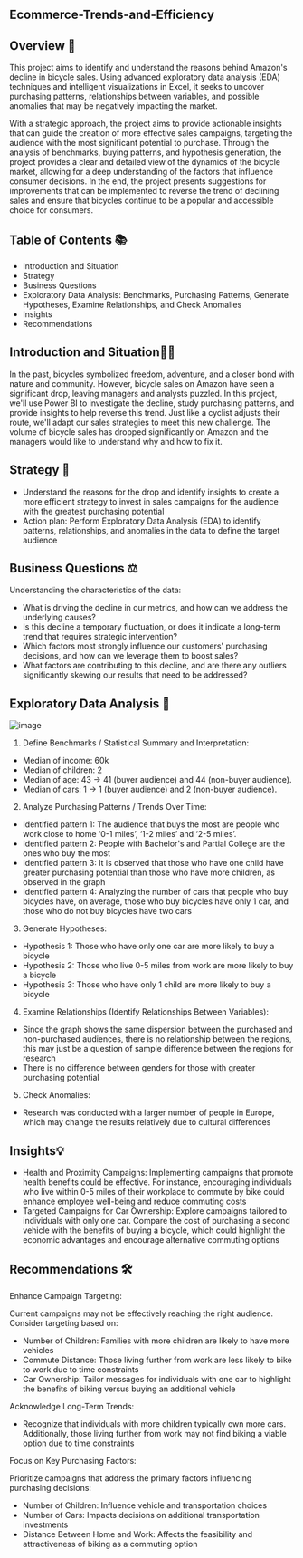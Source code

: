 ## Ecommerce-Trends-and-Efficiency

## Overview 📖

This project aims to identify and understand the reasons behind Amazon's decline in bicycle sales. Using advanced exploratory data analysis (EDA) techniques and intelligent visualizations in Excel, it seeks to uncover purchasing patterns, relationships between variables, and possible anomalies that may be negatively impacting the market.

With a strategic approach, the project aims to provide actionable insights that can guide the creation of more effective sales campaigns, targeting the audience with the most significant potential to purchase. Through the analysis of benchmarks, buying patterns, and hypothesis generation, the project provides a clear and detailed view of the dynamics of the bicycle market, allowing for a deep understanding of the factors that influence consumer decisions. In the end, the project presents suggestions for improvements that can be implemented to reverse the trend of declining sales and ensure that bicycles continue to be a popular and accessible choice for consumers.

## Table of Contents 📚

- Introduction and Situation
- Strategy
- Business Questions
- Exploratory Data Analysis: Benchmarks, Purchasing Patterns, Generate Hypotheses, Examine Relationships, and Check Anomalies
- Insights
- Recommendations

## Introduction and Situation📝🔎

In the past, bicycles symbolized freedom, adventure, and a closer bond with nature and community. However, bicycle sales on Amazon have seen a significant drop, leaving managers and analysts puzzled. In this project, we'll use Power BI to investigate the decline, study purchasing patterns, and provide insights to help reverse this trend. Just like a cyclist adjusts their route, we'll adapt our sales strategies to meet this new challenge. The volume of bicycle sales has dropped significantly on Amazon and the managers would like to understand why and how to fix it.

## Strategy 🎯

- Understand the reasons for the drop and identify insights to create a more efficient strategy to invest in sales campaigns for the audience with the greatest purchasing potential
- Action plan: Perform Exploratory Data Analysis (EDA) to identify patterns, relationships, and anomalies in the data to define the target audience

## Business Questions ⚖️

Understanding the characteristics of the data:
- What is driving the decline in our metrics, and how can we address the underlying causes?
- Is this decline a temporary fluctuation, or does it indicate a long-term trend that requires strategic intervention?
- Which factors most strongly influence our customers' purchasing decisions, and how can we leverage them to boost sales?
- What factors are contributing to this decline, and are there any outliers significantly skewing our results that need to be addressed?

## Exploratory Data Analysis 📑

![image](https://github.com/user-attachments/assets/715c71b7-c8a1-4616-987e-5de57b83efb0)

1) Define Benchmarks / Statistical Summary and Interpretation:
- Median of income: 60k
- Median of children: 2
- Median of age: 43 → 41 (buyer audience) and 44 (non-buyer audience).
- Median of cars: 1 → 1 (buyer audience) and 2 (non-buyer audience).

2) Analyze Purchasing Patterns / Trends Over Time:
- Identified pattern 1: The audience that buys the most are people who work close to home ‘0-1 miles’, ‘1-2 miles’ and ‘2-5 miles’.
- Identified pattern 2: People with Bachelor's and Partial College are the ones who buy the most
- Identified pattern 3: It is observed that those who have one child have greater purchasing potential than those who have more children, as observed in the graph
- Identified pattern 4: Analyzing the number of cars that people who buy bicycles have, on average, those who buy bicycles have only 1 car, and those who do not buy bicycles have two cars

3) Generate Hypotheses:
- Hypothesis 1: Those who have only one car are more likely to buy a bicycle
- Hypothesis 2: Those who live 0-5 miles from work are more likely to buy a bicycle
- Hypothesis 3: Those who have only 1 child are more likely to buy a bicycle

4) Examine Relationships (Identify Relationships Between Variables):
- Since the graph shows the same dispersion between the purchased and non-purchased audiences, there is no relationship between the regions, this may just be a question of sample difference between the regions for research
- There is no difference between genders for those with greater purchasing potential

5) Check Anomalies:
- Research was conducted with a larger number of people in Europe, which may change the results relatively due to cultural differences

## Insights💡

- Health and Proximity Campaigns: Implementing campaigns that promote health benefits could be effective. For instance, encouraging individuals who live within 0-5 miles of their workplace to commute by bike could enhance employee well-being and reduce commuting costs
- Targeted Campaigns for Car Ownership: Explore campaigns tailored to individuals with only one car. Compare the cost of purchasing a second vehicle with the benefits of buying a bicycle, which could highlight the economic advantages and encourage alternative commuting options

## Recommendations 🛠️

Enhance Campaign Targeting:

Current campaigns may not be effectively reaching the right audience. Consider targeting based on:
- Number of Children: Families with more children are likely to have more vehicles
- Commute Distance: Those living further from work are less likely to bike to work due to time constraints
- Car Ownership: Tailor messages for individuals with one car to highlight the benefits of biking versus buying an additional vehicle

Acknowledge Long-Term Trends:
- Recognize that individuals with more children typically own more cars. Additionally, those living further from work may not find biking a viable option due to time constraints

Focus on Key Purchasing Factors:

Prioritize campaigns that address the primary factors influencing purchasing decisions:
- Number of Children: Influence vehicle and transportation choices
- Number of Cars: Impacts decisions on additional transportation investments
- Distance Between Home and Work: Affects the feasibility and attractiveness of biking as a commuting option
